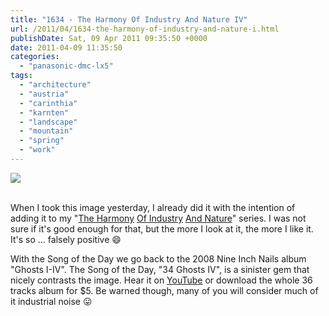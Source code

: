 ```yaml
---
title: "1634 - The Harmony Of Industry And Nature IV"
url: /2011/04/1634-the-harmony-of-industry-and-nature-i.html
publishDate: Sat, 09 Apr 2011 09:35:50 +0000
date: 2011-04-09 11:35:50
categories: 
  - "panasonic-dmc-lx5"
tags: 
  - "architecture"
  - "austria"
  - "carinthia"
  - "karnten"
  - "landscape"
  - "mountain"
  - "spring"
  - "work"
---
```

<div class="container">
<div class="center"><a target="_blank" href="https://d25zfm9zpd7gm5.cloudfront.net/1200x1200/2011/20110408_173100_ps.jpg"><img src="https://d25zfm9zpd7gm5.cloudfront.net/0600x0600/2011/20110408_173100_ps.jpg" /></a></div>
</div>
<br />

When I took this image yesterday, I already did it with the intention of adding it to my "<a target="_blank" href="/2009/04/904-harmony-of-industry-and-nature.html">The Harmony</a> <a target="_blank" href="/2009/10/1107-the-harmony-of-industry-and-nature-ii.html">Of Industry</a> <a target="_blank" href="/2010/11/1484-the-harmony-of-industry-and-nature-iii.html">And Nature</a>" series. I was not sure if it's good enough for that, but the more I look at it, the more I like it. It's so ... falsely positive 😄

 With the Song of the Day we go back to the 2008 Nine Inch Nails album "Ghosts I-IV". The Song of the Day, "34 Ghosts IV", is a sinister gem that nicely contrasts the image. Hear it on <a target="_blank" href="http://www.youtube.com/watch?v=tG4I8FovIAU">YouTube</a> or download the whole 36 tracks album for $5. Be warned though, many of you will consider much of it industrial noise 😛
